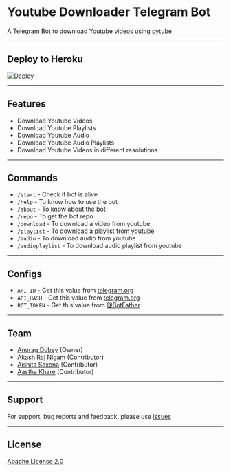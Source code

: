 # Youtube Downloader Telegram Bot

A Telegram Bot to download Youtube videos using [pytube](https://github.com/pytube/pytube)

---

## Deploy to Heroku
[![Deploy](https://www.herokucdn.com/deploy/button.svg)](https://heroku.com/deploy)

---

## Features

- Download Youtube Videos
- Download Youtube Playlists
- Download Youtube Audio
- Download Youtube Audio Playlists
- Download Youtube Videos in different resolutions

---

## Commands

- `/start` - Check if bot is alive
- `/help` - To know how to use the bot
- `/about` - To know about the bot
- `/repo` - To get the bot repo
- `/download` - To download a video from youtube
- `/playlist` - To download a playlist from youtube
- `/audio` - To download audio from youtube
- `/audioplaylist` - To download audio playlist from youtube

---

## Configs

- `API_ID` - Get this value from [telegram.org](https://my.telegram.org/apps)
- `API_HASH` - Get this value from [telegram.org](https://my.telegram.org/apps)
- `BOT_TOKEN` - Get this value from [@BotFather](https://telegram.dog/BotFather)

---

## Team

- [Anurag Dubey](https://github.com/Anuragd275) (Owner)
- [Akash Raj Nigam]() (Contributor)
- [Aishita Saxena](https://www.linkedin.com/in/aishita-saxena-8b438121b?utm_source=share&utm_campaign=share_via&utm_content=profile&utm_medium=android_app) (Contributor)
- [Aastha Khare](https://www.linkedin.com/in/aastha-khare-9b44a7230?utm_source=share&utm_campaign=share_via&utm_content=profile&utm_medium=android_app) (Contributor)

---

## Support

For support, bug reports and feedback, please use [issues](https://github.com/Anuragd275/yt_dl_bot/issues)

---

## License

[Apache License 2.0](LICENSE)

